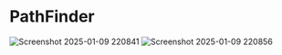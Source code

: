 # PathFinder
![Screenshot 2025-01-09 220841](https://github.com/user-attachments/assets/7508ef86-dddd-4424-ae6f-5af30ccedbf8) ![Screenshot 2025-01-09 220856](https://github.com/user-attachments/assets/01622c5e-bdbc-45cf-990e-e1a79e8111d4)
